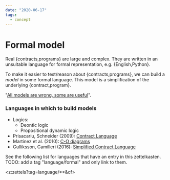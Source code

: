 ```yaml
---
date: "2020-06-17"
tags:
  - concept
---
```


# Formal model

Real {contracts,programs} are large and complex.
They are written in an unsuitable language for formal representation, e.g. {English,Python}.

To make it easier to test/reason about {contracts,programs}, we can build a _model_ in some formal language. This model is a simplification of the underlying {contract,program}.

"[All models are wrong, some are useful](https://en.wikipedia.org/wiki/All_models_are_wrong)".


### Languages in which to build models

- Logics:
  - Deontic logic
  - Propositional dynamic logic
- Prisacariu, Schneider (2009): [Contract Language](http://www.cse.chalmers.se/~gersch/icail09.pdf)
- Martínez et al. (2010): [C-O diagrams](http://www.cse.chalmers.se/~gersch/scc2010.pdf)
- Gulliksson, Camilleri (2016): [Simplified Contract Language](http://publications.lib.chalmers.se/records/fulltext/243893/243893.pdf)

See the following list for languages that have an entry in this zettelkasten. TODO: add a tag "language/formal" and only link to them.

 <z:zettels?tag=language/**&cf>
